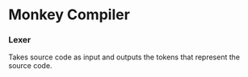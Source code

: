 # Monkey Compiler

### Lexer

Takes source code as input and outputs the tokens that represent the source code.
